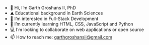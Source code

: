 - 👋 Hi, I’m Garth Groshans II, PhD
- ⛰️ Educational background in Earth Sciences
- 👀 I’m interested in Full-Stack Development
- 🌱 I’m currently learning HTML, CSS, JavaScript and Python
- 💻 I’m looking to collaborate on web applications or open source
- 📫 How to reach me: garthgroshansii@gmail.com

<!---
ggroshansii/ggroshansii is a ✨ special ✨ repository because its `README.md` (this file) appears on your GitHub profile.
You can click the Preview link to take a look at your changes.
--->
